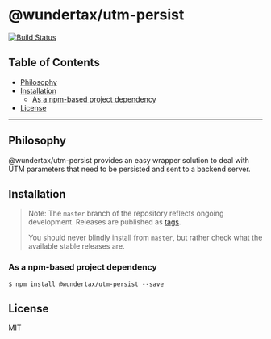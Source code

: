 @wundertax/utm-persist
======================

[![Build Status](https://travis-ci.org/wundertax/utm-persist.svg?branch=master)](https://travis-ci.org/wundertax/utm-persist)

## Table of Contents

  - [Philosophy](#philosophy)
  - [Installation](#installation)
     - [As a npm-based project dependency](#as-a-npm-based-project-dependency)
  - [License](#license)

---

## Philosophy

@wundertax/utm-persist provides an easy wrapper solution to deal with UTM parameters that need to be persisted and sent to a backend server.

## Installation

> Note: The `master` branch of the repository reflects ongoing development. Releases are published as [tags](https://github.com/wundertax/utm-persist/releases).
>
> You should never blindly install from `master`, but rather check what the available stable releases are.


### As a npm-based project dependency

```
$ npm install @wundertax/utm-persist --save
```

## License

MIT